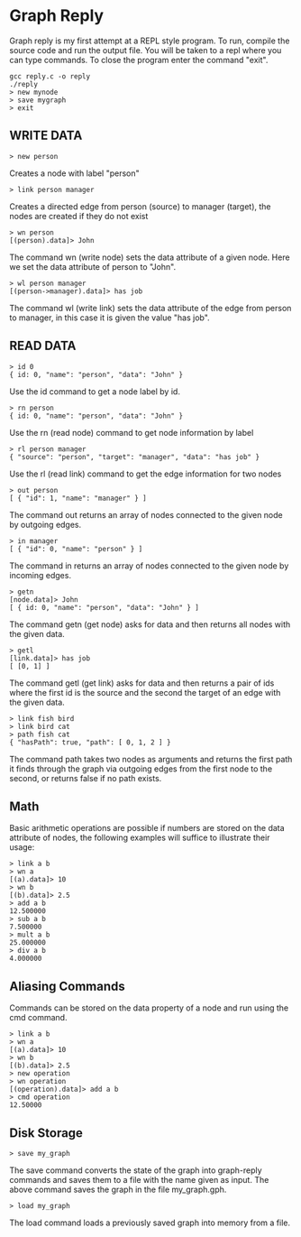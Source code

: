 Graph Reply
===========
Graph reply is my first attempt at a REPL style program. To run, compile the source code and run the output file. You will be taken to a repl where you can type commands. To close the program enter the command "exit".
```shell
gcc reply.c -o reply
./reply
> new mynode
> save mygraph
> exit
```


WRITE DATA
----------
```code
> new person 
```
Creates a node with label "person"
```code
> link person manager
```
Creates a directed edge from person (source) to manager (target), the nodes are created if they do not exist
```code
> wn person
[(person).data]> John
```
The command wn (write node) sets the data attribute of a given node.
Here we set the data attribute of person to "John".
```code
> wl person manager
[(person->manager).data]> has job
```
The command wl (write link) sets the data attribute of the edge from person to manager, in this case it is given the value "has job".

READ DATA
---------
```code
> id 0
{ id: 0, "name": "person", "data": "John" }
```
Use the id command to get a node label by id.
```code
> rn person
{ id: 0, "name": "person", "data": "John" }
```
Use the rn (read node) command to get node information by label
```code
> rl person manager
{ "source": "person", "target": "manager", "data": "has job" }
```
Use the rl (read link) command to get the edge information for two nodes
```code
> out person
[ { "id": 1, "name": "manager" } ]
```
The command out returns an array of nodes connected to the given node by outgoing edges.
```code
> in manager
[ { "id": 0, "name": "person" } ]
```
The command in returns an array of nodes connected to the given node by incoming edges.
```code
> getn
[node.data]> John
[ { id: 0, "name": "person", "data": "John" } ]
```
The command getn (get node) asks for data and then returns all nodes with the given data.
```code
> getl
[link.data]> has job
[ [0, 1] ]
```
The command getl (get link) asks for data and then returns a pair of ids where the first id is the source and the second the target of an edge with the given data.
```code
> link fish bird
> link bird cat
> path fish cat
{ "hasPath": true, "path": [ 0, 1, 2 ] }
```
The command path takes two nodes as arguments and returns the first path it finds through the graph via outgoing edges from the first node to the second, or returns false if no path exists.

Math
----
Basic arithmetic operations are possible if numbers are stored on the data attribute of nodes, the following examples will suffice to illustrate their usage:
```code
> link a b
> wn a
[(a).data]> 10
> wn b
[(b).data]> 2.5
> add a b
12.500000
> sub a b
7.500000
> mult a b
25.000000
> div a b
4.000000
```
Aliasing Commands
----------------
Commands can be stored on the data property of a node and run using the cmd command.
```code
> link a b
> wn a
[(a).data]> 10
> wn b
[(b).data]> 2.5
> new operation
> wn operation
[(operation).data]> add a b
> cmd operation
12.50000
```
Disk Storage
----
```code
> save my_graph
```
The save command converts the state of the graph into graph-reply commands and saves them to a file with the name given as input. The above command saves the graph in the file my_graph.gph.
```code
> load my_graph
```
The load command loads a previously saved graph into memory from a file.
